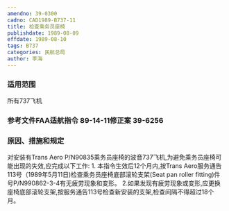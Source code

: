 ```yaml
---
amendno: 39-0300
cadno: CAD1989-B737-11
title: 检查乘务员座椅
publishdate: 1989-08-09
effdate: 1989-08-10
tags: B737
categories: 民航总局
author: 李海
---
```


### 适用范围 
所有737飞机

<!--more-->
### 参考文件FAA适航指令 89-14-11修正案 39-6256

### 原因、措施和规定 
对安装有Trans Aero P/N90835乘务员座椅的波音737飞机,为避免乘务员座椅可能出现的失效,应完成以下工作: 
1.
本指令生效后12个月内,按Trans Aero服务通告113号（1989年5月11日)检查乘务员座椅底部滚轮支架(Seat pan roller fitting)件号P/N990862-3-4有无疲劳现象和变形。
    2.如果发现有疲劳现象或变形,应更换座椅底部滚轮支架,按服务通告113号检查新安装的支架,检查间隔不得超过18个月。

